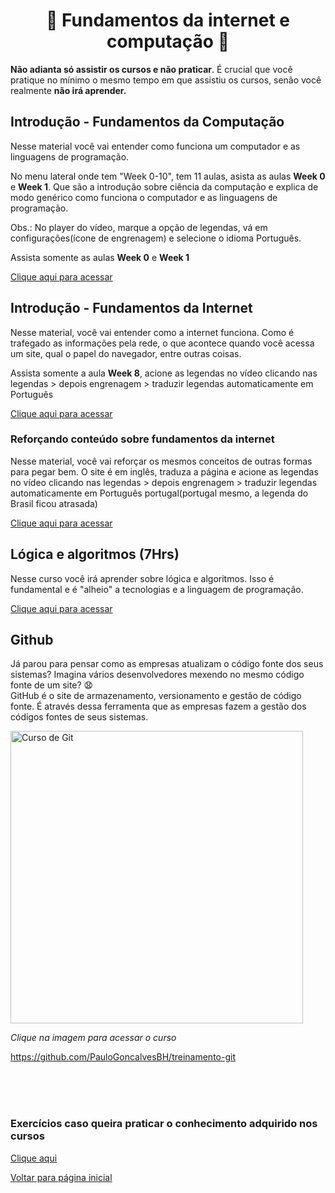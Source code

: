   <h1 align="center">📘 Fundamentos da internet e computação 📙</h1>  
  
**Não adianta só assistir os cursos e não praticar**. É crucial que você pratique no mínimo o mesmo tempo em que assistiu os cursos, senão você realmente **não irá aprender.** <br /> 

## Introdução - Fundamentos da Computação
Nesse material você vai entender como funciona um computador e as linguagens de programação.

No menu lateral onde tem "Week 0-10", tem 11 aulas, asista as aulas **Week 0** e **Week 1**. Que são a introdução sobre ciência da computação e explica de modo genérico como funciona o computador e as linguagens de programação.

Obs.: No player do vídeo, marque a opção de legendas, vá em configurações(ícone de engrenagem) e selecione o idioma Português. <br />

Assista somente as aulas **Week 0** e **Week 1** <br />

[Clique aqui para acessar](https://cs50.harvard.edu/x/2021/weeks/0)

## Introdução - Fundamentos da Internet

Nesse material, você vai entender como a internet funciona. Como é trafegado as informações pela rede, o que acontece quando você acessa um site, qual o papel do navegador, entre outras coisas. <br />

Assista somente a aula **Week 8**, acione as legendas no vídeo clicando nas legendas > depois engrenagem > traduzir legendas automaticamente em Português  <br />

[Clique aqui para acessar](https://cs50.harvard.edu/x/2021/weeks/0)


### Reforçando conteúdo sobre fundamentos da internet
Nesse material, você vai reforçar os mesmos conceitos de outras formas para pegar bem. O site é em inglês, traduza a página e acione as legendas no vídeo clicando nas legendas > depois engrenagem > traduzir legendas automaticamente em Português portugal(portugal mesmo, a legenda do Brasil ficou atrasada)

[Clique aqui para acessar](https://roadmap.sh/guides/what-is-internet)

## Lógica e algoritmos (7Hrs)
Nesse curso você irá aprender sobre lógica e algoritmos. Isso é fundamental e é "alheio" a tecnologias e a linguagem de programação.

[Clique aqui para acessar](https://www.youtube.com/watch?v=8mei6uVttho&list=PLHz_AreHm4dmSj0MHol_aoNYCSGFqvfXV&ab_channel=CursoemV%C3%ADdeo)


## Github

Já parou para pensar como as empresas atualizam o código fonte dos seus sistemas? Imagina vários desenvolvedores mexendo no mesmo código fonte de um site? 😧 <br />
GitHub é o site de armazenamento, versionamento e gestão de código fonte. É através dessa ferramenta que as empresas fazem a gestão dos códigos fontes de seus sistemas. <br /> 

<p align="left">
      <a href="https://www.youtube.com/watch?v=xEKo29OWILE&list=PLHz_AreHm4dm7ZULPAmadvNhH6vk9oNZA&ab_channel=CursoemV%C3%ADdeo">
    	 <img src="https://img.youtube.com/vi/xEKo29OWILE/0.jpg" height="468" alt="Curso de Git" />
    </a>
 <br />
 
  *Clique na imagem para acessar o curso*

https://github.com/PauloGoncalvesBH/treinamento-git

<br /><br /><br />

### Exercícios caso queira praticar o conhecimento adquirido nos cursos
[Clique aqui](#../exercicios.md)



[Voltar para página inicial](https://github.com/vitorfariaz/guia-web-developer)
